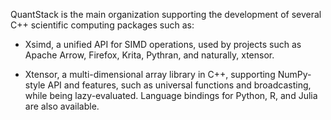 QuantStack is the main organization supporting the development of several C++ scientific computing packages such as:

- Xsimd, a unified API for SIMD operations, used by projects such as Apache Arrow, Firefox, Krita,  Pythran, and naturally, xtensor.

- Xtensor, a  multi-dimensional array library in C++, supporting NumPy-style API and features, such as universal functions and broadcasting, while being lazy-evaluated. Language bindings for Python, R, and Julia are also available.